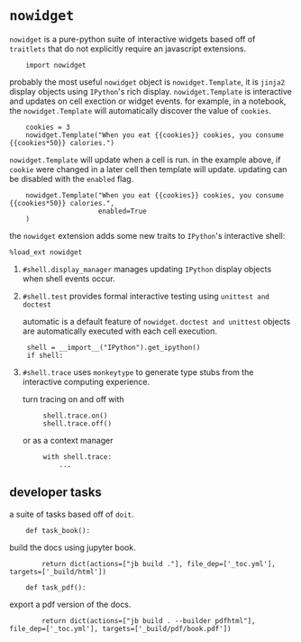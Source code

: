 # `nowidget`

`nowidget` is a pure-python suite of interactive widgets based off of `traitlets` that do not explicitly require an javascript extensions. 


        import nowidget

probably the most useful `nowidget` object is `nowidget.Template`, it is  `jinja2` display objects using `IPython`'s rich display. `nowidget.Template` is interactive and updates on cell exection or widget events. for example, in a notebook, the `nowidget.Template` will automatically discover the value of `cookies`.

        cookies = 3
        nowidget.Template("When you eat {{cookies}} cookies, you consume {{cookies*50}} calories.")

`nowidget.Template` will update when a cell is run. in the example above, if `cookie` were changed in a later cell then template will update. updating can be disabled with the `enabled` flag.

        nowidget.Template("When you eat {{cookies}} cookies, you consume {{cookies*50}} calories.",
                          enabled=True
        )

the `nowidget` extension adds some new traits to `IPython`'s interactive shell:

```ipython
%load_ext nowidget
```


1. `#shell.display_manager` manages updating `IPython` display objects when shell events occur.
2. `#shell.test` provides formal interactive testing using `unittest and doctest`

    automatic is a default feature of `nowidget`. `doctest and unittest` objects are automatically executed with each cell execution.

        shell = __import__("IPython").get_ipython()
        if shell:

3. `#shell.trace` uses `monkeytype` to generate type stubs from the interactive computing experience.

    turn tracing on and off with

            shell.trace.on()
            shell.trace.off()

    or as a context manager

            with shell.trace:
                ...

## developer tasks

a suite of tasks based off of `doit`.

        def task_book():

build the docs using jupyter book.

            return dict(actions=["jb build ."], file_dep=['_toc.yml'], targets=['_build/html'])

        def task_pdf():

export a pdf version of the docs.

            return dict(actions=["jb build . --builder pdfhtml"], file_dep=['_toc.yml'], targets=['_build/pdf/book.pdf'])
